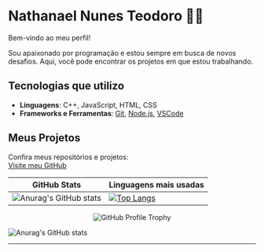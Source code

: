 # Nathanael Nunes Teodoro 👨‍💻

Bem-vindo ao meu perfil!

Sou apaixonado por programação e estou sempre em busca de novos desafios. Aqui, você pode encontrar os projetos em que estou trabalhando.

## Tecnologias que utilizo

- **Linguagens**: C++, JavaScript, HTML, CSS
- **Frameworks e Ferramentas**: [Git](https://git-scm.com/), [Node.js](https://nodejs.org/), [VSCode](https://code.visualstudio.com/)

## Meus Projetos

Confira meus repositórios e projetos:  
[Visite meu GitHub](https://github.com/NaelNunes?tab=repositories)

| GitHub Stats | Linguagens mais usadas |
|--------------|------------------------|
| ![Anurag's GitHub stats](https://github-readme-stats.vercel.app/api?username=NaelNunes&show_icons=true&hide=prs&count_private=true&theme=radical) | [![Top Langs](https://github-readme-stats.vercel.app/api/top-langs/?username=NaelNunes&layout=compact&theme=radical)](https://github.com/NaelNunes/github-readme-stats) |

<p align="center">
  <img src="https://github-profile-trophy.vercel.app/?username=NaelNunes&theme=radical&column=3" alt="GitHub Profile Trophy"/>
</p>

![Anurag's GitHub stats](https://github-readme-stats.vercel.app/api?username=NaelNunes&show_icons=true&hide=prs&count_private=true&theme=dark&bg_color=0d1117&title_color=58a6ff&text_color=ffffff)

---
